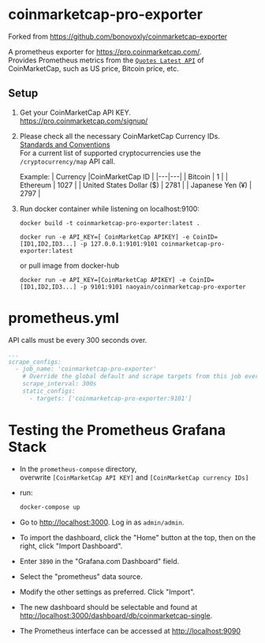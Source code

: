 # coinmarketcap-pro-exporter
Forked from https://github.com/bonovoxly/coinmarketcap-exporter

A prometheus exporter for https://pro.coinmarketcap.com/.  
Provides Prometheus metrics from the [`Quotes Latest API`](https://pro.coinmarketcap.com/api/v1#operation/getV1CryptocurrencyQuotesLatest) of CoinMarketCap, such as US price, Bitcoin price, etc.

## Setup
1. Get your CoinMarketCap API KEY.  
https://pro.coinmarketcap.com/signup/
2. Please check all the necessary CoinMarketCap Currency IDs.  
[Standards and Conventions](https://pro.coinmarketcap.com/api/v1#section/Standards-and-Conventions)  
For a current list of supported cryptocurrencies use the `/cryptocurrency/map` API call.

    Example:
    | Currency |CoinMarketCap ID |
    |---|---|
    | Bitcoin | 1 |
    | Ethereum | 1027 |
    | United States Dollar ($) | 2781 |
    | Japanese Yen (¥) | 2797 |

3. Run docker container while listening on localhost:9100:
    ```
    docker build -t coinmarketcap-pro-exporter:latest .

    docker run -e API_KEY=[ CoinMarketCap APIKEY] -e CoinID=[ID1,ID2,ID3...] -p 127.0.0.1:9101:9101 coinmarketcap-pro-exporter:latest
    ```
    or pull image from docker-hub
    ```
    docker run -e API_KEY=[CoinMarketCap APIKEY] -e CoinID=[ID1,ID2,ID3...] -p 9101:9101 naoyain/coinmarketcap-pro-exporter
    ```
# prometheus.yml
API calls must be every 300 seconds over. 
```Yaml
...
scrape_configs:
  - job_name: 'coinmarketcap-pro-exporter'
    # Override the global default and scrape targets from this job every 300 seconds, overwise API calls limits have been reached soon.
    scrape_interval: 300s
    static_configs:
      - targets: ['coinmarketcap-pro-exporter:9101']
```
# Testing the Prometheus Grafana Stack

- In the `prometheus-compose` directory,  
overwrite `[CoinMarketCap API KEY]` and `[CoinMarketCap currency IDs]`

- run:
    ```sh
    docker-compose up
    ```
- Go to <http://localhost:3000>.  Log in as `admin/admin`.
- To import the dashboard, click the "Home" button at the top, then on the right, click "Import Dashboard".
- Enter `3890` in the "Grafana.com Dashboard" field.
- Select the "prometheus" data source.
- Modify the other settings as preferred. Click "Import".
- The new dashboard should be selectable and found at <http://localhost:3000/dashboard/db/coinmarketcap-single>.
- The Prometheus interface can be accessed at <http://localhost:9090>